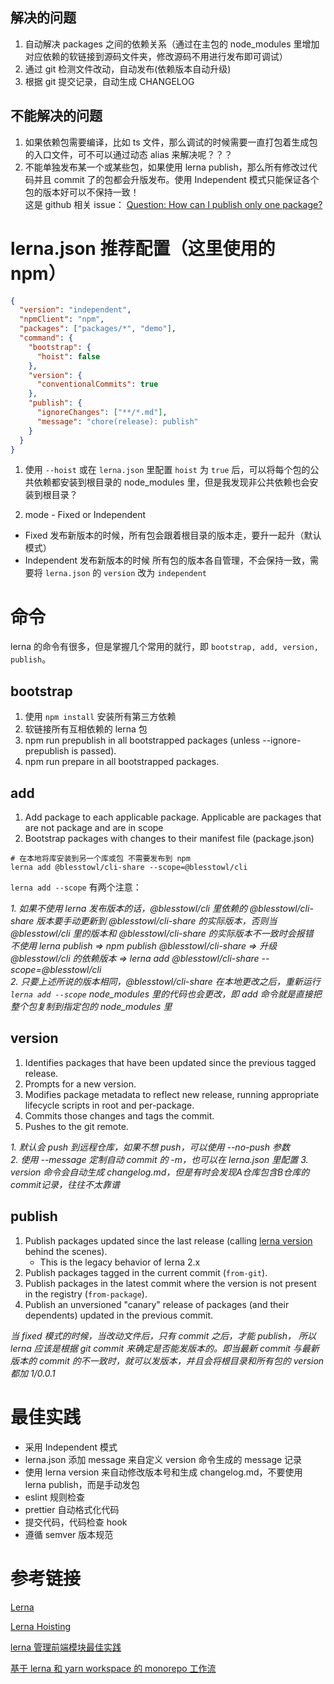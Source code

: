 ## 解决的问题

1. 自动解决 packages 之间的依赖关系（通过在主包的 node_modules 里增加对应依赖的软链接到源码文件夹，修改源码不用进行发布即可调试）
2. 通过 git 检测文件改动，自动发布(依赖版本自动升级)
3. 根据 git 提交记录，自动生成 CHANGELOG

## 不能解决的问题

1. 如果依赖包需要编译，比如 ts 文件，那么调试的时候需要一直打包着生成包的入口文件，可不可以通过动态 alias 来解决呢？？？
2. 不能单独发布某一个或某些包，如果使用 lerna publish，那么所有修改过代码并且 commit 了的包都会升版发布。使用 Independent 模式只能保证各个包的版本好可以不保持一致！  
   这是 github 相关 issue：
   [Question: How can I publish only one package?](https://github.com/lerna/lerna/issues/1691)

# lerna.json 推荐配置（这里使用的 npm）

```json
{
  "version": "independent",
  "npmClient": "npm",
  "packages": ["packages/*", "demo"],
  "command": {
    "bootstrap": {
      "hoist": false
    },
    "version": {
      "conventionalCommits": true
    },
    "publish": {
      "ignoreChanges": ["**/*.md"],
      "message": "chore(release): publish"
    }
  }
}
```

1. 使用 `--hoist` 或在 `lerna.json` 里配置 `hoist` 为 `true` 后，可以将每个包的公共依赖都安装到根目录的 node_modules 里，但是我发现非公共依赖也会安装到根目录？

2. mode - Fixed or Independent

- Fixed 发布新版本的时候，所有包会跟着根目录的版本走，要升一起升（默认模式）
- Independent 发布新版本的时候 所有包的版本各自管理，不会保持一致，需要将 `lerna.json` 的 `version` 改为 `independent`

# 命令

lerna 的命令有很多，但是掌握几个常用的就行，即 `bootstrap, add, version, publish`。

## bootstrap

1. 使用 `npm install` 安装所有第三方依赖
2. 软链接所有互相依赖的 lerna 包
3. npm run prepublish in all bootstrapped packages (unless --ignore-prepublish is passed).
4. npm run prepare in all bootstrapped packages.

## add

1. Add package to each applicable package. Applicable are packages that are not package and are in scope
2. Bootstrap packages with changes to their manifest file (package.json)

```shell
# 在本地将库安装到另一个库或包 不需要发布到 npm
lerna add @blesstowl/cli-share --scope=@blesstowl/cli
```

`lerna add --scope` 有两个注意：

_1. 如果不使用 lerna 发布版本的话，@blesstowl/cli 里依赖的 @blesstowl/cli-share 版本要手动更新到 @blesstowl/cli-share 的实际版本，否则当 @blesstowl/cli 里的版本和 @blesstowl/cli-share 的实际版本不一致时会报错_  
_不使用 lerna publish => npm publish @blesstowl/cli-share => 升级 @blesstowl/cli 的依赖版本 => lerna add @blesstowl/cli-share --scope=@blesstowl/cli_  
_2. 只要上述所说的版本相同，@blesstowl/cli-share 在本地更改之后，重新运行 `lerna add --scope` node_modules 里的代码也会更改，即 add 命令就是直接把整个包复制到指定包的 node_modules 里_

## version

1. Identifies packages that have been updated since the previous tagged release.
2. Prompts for a new version.
3. Modifies package metadata to reflect new release, running appropriate lifecycle scripts in root and per-package.
4. Commits those changes and tags the commit.
5. Pushes to the git remote.

_1. 默认会 push 到远程仓库，如果不想 push，可以使用 --no-push 参数_  
_2. 使用 --message 定制自动 commit 的 -m，也可以在 lerna.json 里配置_
_3. version 命令会自动生成 changelog.md，但是有时会发现A仓库包含B仓库的commit记录，往往不太靠谱_

## publish

1. Publish packages updated since the last release (calling [lerna version](https://github.com/lerna/lerna/tree/main/commands/version#readme) behind the scenes).
   - This is the legacy behavior of lerna 2.x
2. Publish packages tagged in the current commit (`from-git`).
3. Publish packages in the latest commit where the version is not present in the registry (`from-package`).
4. Publish an unversioned "canary" release of packages (and their dependents) updated in the previous commit.

_当 fixed 模式的时候，当改动文件后，只有 commit 之后，才能 publish， 所以 lerna 应该是根据 git commit 来确定是否能发版本的。即当最新 commit 与最新版本的 commit 的不一致时，就可以发版本，并且会将根目录和所有包的 version 都加 1/0.0.1_

# 最佳实践

- 采用 Independent 模式
- lerna.json 添加 message 来自定义 version 命令生成的 message 记录
- 使用 lerna version 来自动修改版本号和生成 changelog.md，不要使用 lerna publish，而是手动发包
- eslint 规则检查
- prettier 自动格式化代码
- 提交代码，代码检查 hook
- 遵循 semver 版本规范

# 参考链接

[Lerna](https://github.com/lerna/lerna)

[Lerna Hoisting](https://github.com/lerna/lerna/blob/main/doc/hoist.md)

[lerna 管理前端模块最佳实践](https://juejin.cn/post/6844903568751722509)

[基于 lerna 和 yarn workspace 的 monorepo 工作流](https://zhuanlan.zhihu.com/p/71385053)
